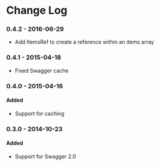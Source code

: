 # Change Log

### 0.4.2 - 2016-06-29

- Add ItemsRef to create a reference within an items array

### 0.4.1 - 2015-04-18

- Fixed Swagger cache

### 0.4.0 - 2015-04-16

#### Added

- Support for caching

### 0.3.0 - 2014-10-23

#### Added

- Support for Swagger 2.0
